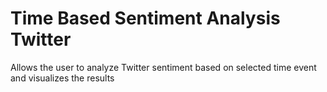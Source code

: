 # Time Based Sentiment Analysis Twitter
Allows the user to analyze Twitter sentiment based on selected time event  and visualizes  the results

